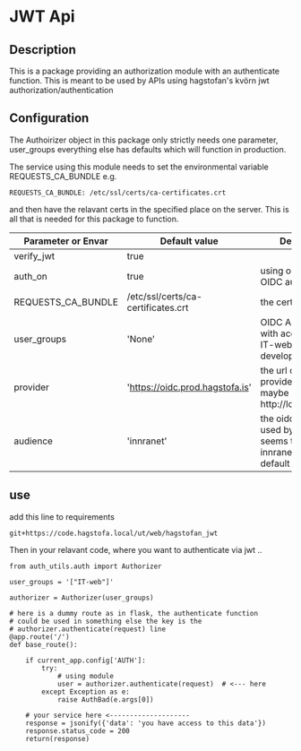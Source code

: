 # JWT Api

## Description

This is a package providing an authorization module with an authenticate function.
This is meant to be used by APIs using hagstofan's kvörn jwt authorization/authentication

## Configuration

The Authoirizer object in this package only strictly needs one parameter, user_groups
everything else has defaults which will function in production.

The service using this module needs to set the environmental variable REQUESTS_CA_BUNDLE
e.g.
```
REQUESTS_CA_BUNDLE: /etc/ssl/certs/ca-certificates.crt
```
and then have the relavant certs in the specified place on the server.
This is all that is needed for this package to function.


| Parameter or Envar     | Default value                      | Description                                                                    | neccesary |
|------------------------|------------------------------------|--------------------------------------------------------------------------------|-----------|
| verify_jwt             | true                               |                                                                                |     no    |
| auth_on                | true                               | using our internal OIDC auth ?                                                 |     no    |
| REQUESTS_CA_BUNDLE     | /etc/ssl/certs/ca-certificates.crt | the certificates                                                               |    yes    |
| user_groups            | 'None'                             | OIDC AD usergroup with access (set to IT-web for development only)             |    yes    |
| provider          	 | 'https://oidc.prod.hagstofa.is'    | the url of the OIDC provider, for dev e.g. maybe http://localhost:8080         |     no    |
| audience               | 'innranet'                         | the oidc audience used by kvörn seems to be innranet, so use default           |     no    |


## use
add this line to requirements
```
git+https://code.hagstofa.local/ut/web/hagstofan_jwt
```
Then in your relavant code, where you want to authenticate via jwt ..
```
from auth_utils.auth import Authorizer

user_groups = '["IT-web"]'

authorizer = Authorizer(user_groups)

# here is a dummy route as in flask, the authenticate function
# could be used in something else the key is the
# authorizer.authenticate(request) line
@app.route('/')
def base_route():

    if current_app.config['AUTH']:
        try:
            # using module
            user = authorizer.authenticate(request)  # <--- here
        except Exception as e:
            raise AuthBad(e.args[0])

    # your service here <--------------------
    response = jsonify({'data': 'you have access to this data'})
    response.status_code = 200
    return(response)

```